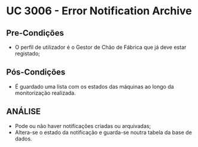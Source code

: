 # UC 3006 - Error Notification Archive #

## Pre-Condições

- O perfil de utilizador é o Gestor de Chão de Fábrica que já deve estar registado;

## Pós-Condições

- É guardado uma lista com os estados das máquinas ao longo da monitorização realizada.

## ANÁLISE

- Pode ou não haver notificações criadas ou arquivadas;
- Altera-se o estado da notificação e guarda-se noutra tabela da base de dados.



